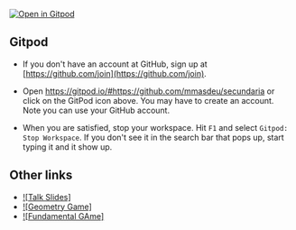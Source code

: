 [![Open in Gitpod](https://gitpod.io/button/open-in-gitpod.svg)](https://gitpod.io/#https://github.com/mmasdeu/secundaria)

## Gitpod

- If you don't have an account at GitHub, sign up at [https://github.com/join](https://github.com/join).
- Open https://gitpod.io/#https://github.com/mmasdeu/secundaria
or click on the GitPod icon above. You may have to create an account. Note you can use your GitHub 
account. 

- When you are satisfied, stop your workspace. Hit `F1` and select `Gitpod: Stop Workspace`. If 
you don't see it in the search bar that pops up, start typing it and it show up. 

## Other links

- [![Talk Slides]](https://mat.uab.cat/~masdeu/secundaria)
- [![Geometry Game]](https://mat.uab.cat/~masdeu/argo)
- [![Fundamental GAme]](https://mat.uab.cat/~masdeu/fundamental/)
